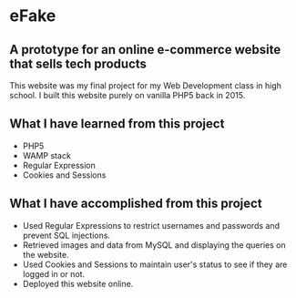 # eFake

## A prototype for an online e-commerce website that sells tech products

This website was my final project for my Web Development class in high school. I built this website purely on vanilla PHP5 back in 2015.

## What I have learned from this project
- PHP5
- WAMP stack
- Regular Expression
- Cookies and Sessions

## What I have accomplished from this project
- Used Regular Expressions to restrict usernames and passwords and prevent SQL injections.
- Retrieved images and data from MySQL and displaying the queries on the website.
- Used Cookies and Sessions to maintain user's status to see if they are logged in or not.
- Deployed this website online.
